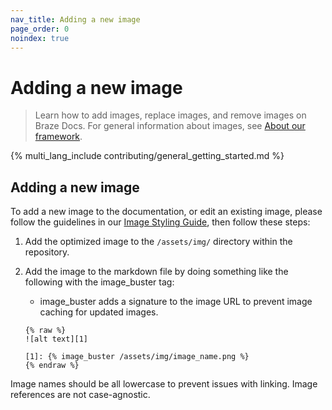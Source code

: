 ```yaml
---
nav_title: Adding a new image
page_order: 0
noindex: true
---
```


# Adding a new image

> Learn how to add images, replace images, and remove images on Braze Docs. For general information about images, see [About our framework]().

{% multi_lang_include contributing/general_getting_started.md %}

## Adding a new image

To add a new image to the documentation, or edit an existing image, please follow the guidelines in our [Image Styling Guide](https://docs.google.com/document/d/e/2PACX-1vRJSkwcjmjrTfLDagZccLpOMMyh5NN5SXRZSjz12cRAHbX4OrUmhvCmYpf_p5YB-9r4_jSOQLkicQIH/pub), then follow these steps:

1. Add the optimized image to the `/assets/img/` directory within the repository.
2. Add the image to the markdown file by doing something like the following with the image_buster tag:
  
    * image_buster adds a signature to the image URL to prevent image caching for updated images.

    ```plaintext
    {% raw %}
    ![alt text][1]

    [1]: {% image_buster /assets/img/image_name.png %}
    {% endraw %}
    ```

Image names should be all lowercase to prevent issues with linking. Image references are not case-agnostic.
